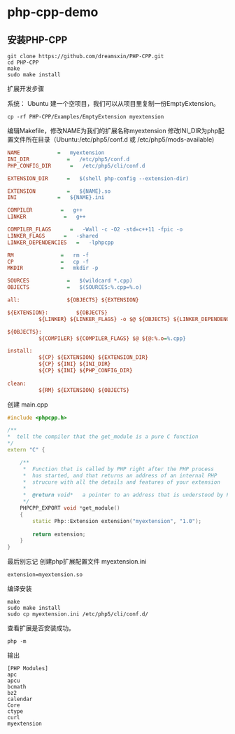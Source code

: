 php-cpp-demo
============

安装PHP-CPP
-----------
```shell
git clone https://github.com/dreamsxin/PHP-CPP.git
cd PHP-CPP
make
sudo make install
```

扩展开发步骤

系统： Ubuntu
建一个空项目，我们可以从项目里复制一份EmptyExtension。

```shell
cp -rf PHP-CPP/Examples/EmptyExtension myextension
```


编辑Makefile，修改NAME为我们的扩展名称myextension
修改INI_DIR为php配置文件所在目录（Ubuntu:/etc/php5/conf.d 或 /etc/php5/mods-available)

```ini
NAME            =   myextension
INI_DIR            =   /etc/php5/conf.d
PHP_CONFIG_DIR      =   /etc/php5/cli/conf.d

EXTENSION_DIR      =   $(shell php-config --extension-dir)

EXTENSION          =   ${NAME}.so
INI             =   ${NAME}.ini

COMPILER         =   g++
LINKER            =   g++

COMPILER_FLAGS      =   -Wall -c -O2 -std=c++11 -fpic -o
LINKER_FLAGS      =   -shared
LINKER_DEPENDENCIES   =   -lphpcpp

RM               =   rm -f
CP               =   cp -f
MKDIR            =   mkdir -p

SOURCES            =   $(wildcard *.cpp)
OBJECTS            =   $(SOURCES:%.cpp=%.o)

all:               ${OBJECTS} ${EXTENSION}

${EXTENSION}:         ${OBJECTS}
	      ${LINKER} ${LINKER_FLAGS} -o $@ ${OBJECTS} ${LINKER_DEPENDENCIES}

${OBJECTS}:
	      ${COMPILER} ${COMPILER_FLAGS} $@ ${@:%.o=%.cpp}

install:      
	      ${CP} ${EXTENSION} ${EXTENSION_DIR}
	      ${CP} ${INI} ${INI_DIR}
	      ${CP} ${INI} ${PHP_CONFIG_DIR}
	
clean:
	      ${RM} ${EXTENSION} ${OBJECTS}
```


创建 main.cpp

```cpp
#include <phpcpp.h>

/**
*  tell the compiler that the get_module is a pure C function
*/
extern "C" {

	/**
	 *  Function that is called by PHP right after the PHP process
	 *  has started, and that returns an address of an internal PHP
	 *  strucure with all the details and features of your extension
	 *
	 *  @return void*   a pointer to an address that is understood by PHP
	 */
	PHPCPP_EXPORT void *get_module()
	{
	    static Php::Extension extension("myextension", "1.0");
	   
	    return extension;
	}
}
```


最后别忘记 创建php扩展配置文件
myextension.ini

```shell
extension=myextension.so
```


编译安装

```shell
make
sudo make install
sudo cp myextension.ini /etc/php5/cli/conf.d/
```


查看扩展是否安装成功。

```shell
php -m
```


输出

```output
[PHP Modules]
apc
apcu
bcmath
bz2
calendar
Core
ctype
curl
myextension
```
